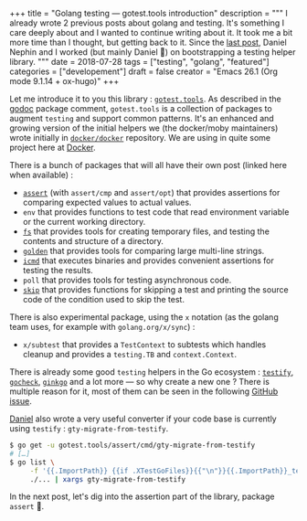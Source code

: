 +++
title = "Golang testing — gotest.tools introduction"
description = """
  I already wrote 2 previous posts about golang and testing. It's something I care deeply about and I wanted to continue
  writing about it. It took me a bit more time than I thought, but getting back to it. Since the [last post](http://vincent.demeester.fr/posts/2017-04-22-golang-testing-golden-file/), Daniel Nephin
  and I worked (but mainly Daniel 🤗) on bootstrapping a testing helper library.
  """
date = 2018-07-28
tags = ["testing", "golang", "featured"]
categories = ["developement"]
draft = false
creator = "Emacs 26.1 (Org mode 9.1.14 + ox-hugo)"
+++

Let me introduce it to you this library : [`gotest.tools`](https://gotest.tools). As described in the [godoc](https://godoc.org/gotest.tools) package comment, `gotest.tools` is a
collection of packages to augment `testing` and support common patterns. It's an enhanced and growing version of the
initial helpers we (the docker/moby maintainers) wrote initially in [`docker/docker`](https://github.com/docker/docker) repository. We are using in quite some
project here at [Docker](https://github.com).

There is a bunch of packages that will all have their own post (linked here when available) :

-   [`assert`](/posts/2018-08-16-gotest-tools-assertions/) (with `assert/cmp` and `assert/opt`) that provides assertions for comparing expected values to actual values.
-   `env` that provides functions to test code that read environment variable or the current working directory.
-   [`fs`](/posts/2018-09-14-gotest-tools-fs/) that provides tools for creating temporary files, and testing the contents and structure of a directory.
-   [`golden`](/posts/2018-09-06-gotest-tools-golden/) that provides tools for comparing large multi-line strings.
-   [`icmd`](/posts/2018-09-18-gotest-tools-icmd/) that executes binaries and provides convenient assertions for testing the results.
-   `poll` that provides tools for testing asynchronous code.
-   [`skip`](/posts/2018-09-01-gotest-tools-skip/) that provides functions for skipping a test and printing the source code of the condition used to skip the test.

There is also experimental package, using the `x` notation (as the golang team uses, for example with `golang.org/x/sync`) :

-   `x/subtest` that provides a `TestContext` to subtests which handles cleanup and provides a `testing.TB` and `context.Context`.

There is already some good `testing` helpers in the Go ecosystem : [`testify`](https://github.com/stretchr/testify), [`gocheck`](http://labix.org/gocheck), [`ginkgo`](https://github.com/onsi/ginkgo) and a lot more — so
why create a new one ? There is multiple reason for it, most of them can be seen in the following [GitHub issue](https://github.com/gotestyourself/gotest.tools/issues/49#issuecomment-362436026).

[Daniel](https://github.com/dnephin/) also wrote a very useful converter if your code base is currently using `testify` : `gty-migrate-from-testify`.

```sh
$ go get -u gotest.tools/assert/cmd/gty-migrate-from-testify
# […]
$ go list \
     -f '{{.ImportPath}} {{if .XTestGoFiles}}{{"\n"}}{{.ImportPath}}_test{{end}}' \
     ./... | xargs gty-migrate-from-testify
```

In the next post, let's dig into the assertion part of the library, package `assert` 👼.
